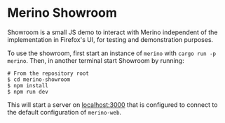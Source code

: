 # Merino Showroom

Showroom is a small JS demo to interact with Merino independent of the
implementation in Firefox's UI, for testing and demonstration purposes.

To use the showroom, first start an instance of `merino` with
`cargo run -p merino`. Then, in another terminal start Showroom by running:

```shell
# From the repository root
$ cd merino-showroom
$ npm install
$ npm run dev
```

This will start a server on [localhost:3000](http://localhost:3000) that is
configured to connect to the default configuration of `merino-web`.

